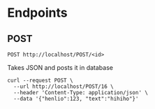 
# Endpoints

## POST

```console
POST http://localhost/POST/<id>
```
Takes JSON and posts it in database

```console
curl --request POST \
  --url http://localhost/POST/16 \
  --header 'Content-Type: application/json' \
  --data '{"henlio":123, "text":"hihiho"}'
```

